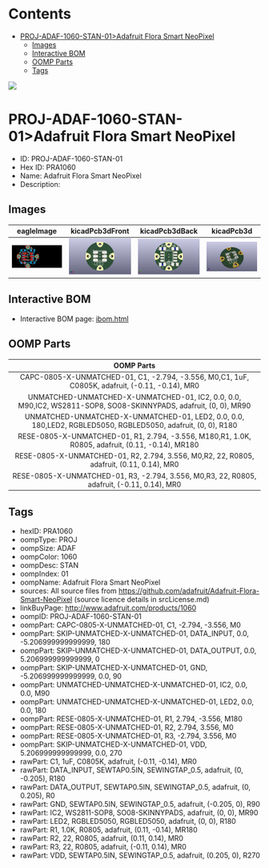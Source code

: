 



Contents
========

* [PROJ-ADAF-1060-STAN-01>Adafruit Flora Smart NeoPixel](#proj-adaf-1060-stan-01adafruit-flora-smart-neopixel)
	* [Images](#images)
	* [Interactive BOM](#interactive-bom)
	* [OOMP Parts](#oomp-parts)
	* [Tags](#tags)
  
![][im]
# PROJ-ADAF-1060-STAN-01>Adafruit Flora Smart NeoPixel

- ID: PROJ-ADAF-1060-STAN-01
- Hex ID: PRA1060
- Name: Adafruit Flora Smart NeoPixel
- Description: 

## Images
  
  

|eagleImage|kicadPcb3dFront|kicadPcb3dBack|kicadPcb3d|
| :---: | :---: | :---: | :---: |
|[![eagleImage](eagleImage_140.png)](eagleImage_600.png)|[![kicadPcb3dFront](kicadPcb3dFront_140.png)](kicadPcb3dFront_600.png)|[![kicadPcb3dBack](kicadPcb3dBack_140.png)](kicadPcb3dBack_600.png)|[![kicadPcb3d](kicadPcb3d_140.png)](kicadPcb3d_600.png)|

## Interactive BOM

- Interactive BOM page: [ibom.html](kicad/bom/ibom.html)

## OOMP Parts
  

|OOMP Parts|
| :---: |
|CAPC-0805-X-UNMATCHED-01, C1, -2.794, -3.556, M0,C1, 1uF, C0805K, adafruit, (-0.11, -0.14), MR0|
|UNMATCHED-UNMATCHED-X-UNMATCHED-01, IC2, 0.0, 0.0, M90,IC2, WS2811-SOP8, SO08-SKINNYPADS, adafruit, (0, 0), MR90|
|UNMATCHED-UNMATCHED-X-UNMATCHED-01, LED2, 0.0, 0.0, 180,LED2, RGBLED5050, RGBLED5050, adafruit, (0, 0), R180|
|RESE-0805-X-UNMATCHED-01, R1, 2.794, -3.556, M180,R1, 1.0K, R0805, adafruit, (0.11, -0.14), MR180|
|RESE-0805-X-UNMATCHED-01, R2, 2.794, 3.556, M0,R2, 22, R0805, adafruit, (0.11, 0.14), MR0|
|RESE-0805-X-UNMATCHED-01, R3, -2.794, 3.556, M0,R3, 22, R0805, adafruit, (-0.11, 0.14), MR0|

## Tags

- hexID: PRA1060
- oompType: PROJ
- oompSize: ADAF
- oompColor: 1060
- oompDesc: STAN
- oompIndex: 01
- oompName: Adafruit Flora Smart NeoPixel
- sources: All source files from https://github.com/adafruit/Adafruit-Flora-Smart-NeoPixel (source licence details in srcLicense.md)
- linkBuyPage: http://www.adafruit.com/products/1060
- oompID: PROJ-ADAF-1060-STAN-01
- oompPart: CAPC-0805-X-UNMATCHED-01, C1, -2.794, -3.556, M0
- oompPart: SKIP-UNMATCHED-X-UNMATCHED-01, DATA_INPUT, 0.0, -5.206999999999999, 180
- oompPart: SKIP-UNMATCHED-X-UNMATCHED-01, DATA_OUTPUT, 0.0, 5.206999999999999, 0
- oompPart: SKIP-UNMATCHED-X-UNMATCHED-01, GND, -5.206999999999999, 0.0, 90
- oompPart: UNMATCHED-UNMATCHED-X-UNMATCHED-01, IC2, 0.0, 0.0, M90
- oompPart: UNMATCHED-UNMATCHED-X-UNMATCHED-01, LED2, 0.0, 0.0, 180
- oompPart: RESE-0805-X-UNMATCHED-01, R1, 2.794, -3.556, M180
- oompPart: RESE-0805-X-UNMATCHED-01, R2, 2.794, 3.556, M0
- oompPart: RESE-0805-X-UNMATCHED-01, R3, -2.794, 3.556, M0
- oompPart: SKIP-UNMATCHED-X-UNMATCHED-01, VDD, 5.206999999999999, 0.0, 270
- rawPart: C1, 1uF, C0805K, adafruit, (-0.11, -0.14), MR0
- rawPart: DATA_INPUT, SEWTAP0.5IN, SEWINGTAP_0.5, adafruit, (0, -0.205), R180
- rawPart: DATA_OUTPUT, SEWTAP0.5IN, SEWINGTAP_0.5, adafruit, (0, 0.205), R0
- rawPart: GND, SEWTAP0.5IN, SEWINGTAP_0.5, adafruit, (-0.205, 0), R90
- rawPart: IC2, WS2811-SOP8, SO08-SKINNYPADS, adafruit, (0, 0), MR90
- rawPart: LED2, RGBLED5050, RGBLED5050, adafruit, (0, 0), R180
- rawPart: R1, 1.0K, R0805, adafruit, (0.11, -0.14), MR180
- rawPart: R2, 22, R0805, adafruit, (0.11, 0.14), MR0
- rawPart: R3, 22, R0805, adafruit, (-0.11, 0.14), MR0
- rawPart: VDD, SEWTAP0.5IN, SEWINGTAP_0.5, adafruit, (0.205, 0), R270



[im]: kicadPcb3d_450.png
